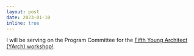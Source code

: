 ```yaml
---
layout: post
date: 2023-01-10
inline: true
---
```


I will be serving on the Program Committee for the [Fifth Young Architect (YArch) workshop!](https://web.mit.edu/yarch2023/).


